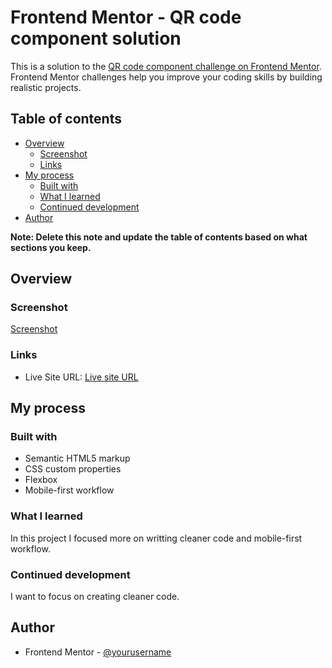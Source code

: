 # Frontend Mentor - QR code component solution

This is a solution to the [QR code component challenge on Frontend Mentor](https://www.frontendmentor.io/challenges/qr-code-component-iux_sIO_H). Frontend Mentor challenges help you improve your coding skills by building realistic projects. 

## Table of contents

- [Overview](#overview)
  - [Screenshot](#screenshot)
  - [Links](#links)
- [My process](#my-process)
  - [Built with](#built-with)
  - [What I learned](#what-i-learned)
  - [Continued development](#continued-development)
- [Author](#author)

**Note: Delete this note and update the table of contents based on what sections you keep.**

## Overview

### Screenshot

[Screenshot](screenshot/QR-Component-SS.jpeg)

### Links

- Live Site URL: [Live site URL](https://qr-code-component-frontendmento-io.netlify.app/)

## My process

### Built with

- Semantic HTML5 markup
- CSS custom properties
- Flexbox
- Mobile-first workflow

### What I learned

In this project I focused more on writting cleaner code and mobile-first workflow.

### Continued development

I want to focus on creating cleaner code.

## Author

- Frontend Mentor - [@yourusername](https://www.frontendmentor.io/profile/chirag1718)
